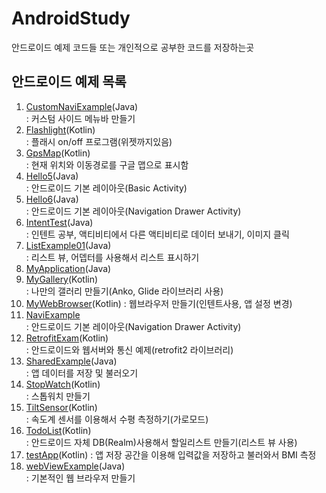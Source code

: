# AndroidStudy

안드로이드 예제 코드들 또는 개인적으로 공부한 코드를 저장하는곳  

## 안드로이드 예제 목록
1. [CustomNaviExample](/CustomNaviExample)(Java)  
    : 커스텀 사이드 메뉴바 만들기
2. [Flashlight](/Flashlight)(Kotlin)  
    : 플래시 on/off 프로그램(위젯까지있음)
3. [GpsMap](/GpsMap)(Kotlin)  
    : 현재 위치와 이동경로를 구글 맵으로 표시함
4. [Hello5](/Hello5)(Java)  
    : 안드로이드 기본 레이아웃(Basic Activity)
5. [Hello6](/Hello6)(Java)  
    : 안드로이드 기본 레이아웃(Navigation Drawer Activity)
6. [IntentTest](/IntentTest)(Java)  
    : 인텐트 공부, 액티비티에서 다른 액티비티로 데이터 보내기, 이미지 클릭
7. [ListExample01](/ListExample01)(Java)  
    : 리스트 뷰, 어뎁터를 사용해서 리스트 표시하기
8. [MyApplication](/MyApplication)(Java)  
9. [MyGallery](/MyGallery)(Kotlin)  
    : 나만의 갤러리 만들기(Anko, Glide 라이브러리 사용)
10. [MyWebBrowser](/MyWebBrowser)(Kotlin)
    : 웹브라우저 만들기(인텐트사용, 앱 설정 변경)
11. [NaviExample](/NaviExample)  
    : 안드로이드 기본 레이아웃(Navigation Drawer Activity)
12. [RetrofitExam](/RetrofitExam)(Kotlin)  
    : 안드로이드와 웹서버와 통신 예제(retrofit2 라이브러리)
13. [SharedExample](/SharedExample)(Java)  
    : 앱 데이터를 저장 및 불러오기
14. [StopWatch](/StopWatch)(Kotlin)  
    : 스톱워치 만들기
15. [TiltSensor](/TiltSensor)(Kotlin)  
    : 속도계 센서를 이용해서 수평 측정하기(가로모드)
16. [TodoList](/TodoList)(Kotlin)  
    : 안드로이드 자체 DB(Realm)사용해서 할일리스트 만들기(리스트 뷰 사용)
17. [testApp](/testApp)(Kotlin)
    : 앱 저장 공간을 이용해 입력값을 저장하고 불러와서 BMI 측정
18. [webViewExample](/webViewExample)(Java)  
    : 기본적인 웹 브라우저 만들기
